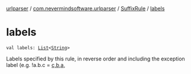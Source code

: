 [urlparser](../../index.md) / [com.nevermindsoftware.urlparser](../index.md) / [SuffixRule](index.md) / [labels](./labels.md)

# labels

`val labels: `[`List`](https://kotlinlang.org/api/latest/jvm/stdlib/kotlin.collections/-list/index.html)`<`[`String`](https://kotlinlang.org/api/latest/jvm/stdlib/kotlin/-string/index.html)`>`

Labels specified by this rule, in reverse order and including the exception label (e.g. !a.b.c = [c,b,a,](#)

